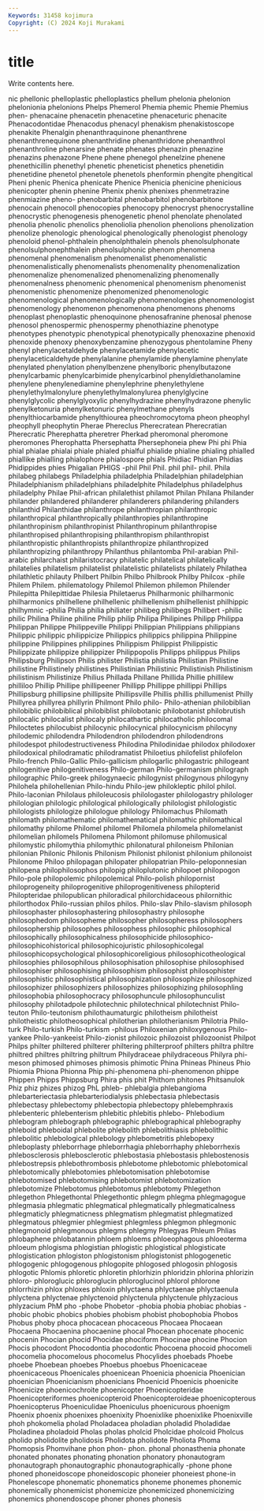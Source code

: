 ```yaml
---
Keywords: 31458 kojimura
Copyright: (C) 2024 Koji Murakami
---
```


# title

Write contents here.



nic phellonic phelloplastic phelloplastics phellum phelonia phelonion phelonionia
phelonions Phelps Phemerol Phemia phemic Phemie Phemius phen- phenacaine phenacetin
phenacetine phenaceturic phenacite Phenacodontidae Phenacodus phenacyl phenakism phenakistoscope phenakite Phenalgin
phenanthraquinone phenanthrene phenanthrenequinone phenanthridine phenanthridone phenanthrol phenanthroline phenarsine phenate phenates
phenazin phenazine phenazins phenazone Phene phene phenegol phenelzine phenene phenethicillin
phenethyl phenetic pheneticist phenetics phenetidin phenetidine phenetol phenetole phenetols phenformin
phengite phengitical Pheni phenic Phenica phenicate Phenice Phenicia phenicine phenicious
phenicopter phenin phenine Phenix phenix phenixes phenmetrazine phenmiazine pheno- phenobarbital
phenobarbitol phenobarbitone phenocain phenocoll phenocopies phenocopy phenocryst phenocrystalline phenocrystic phenogenesis
phenogenetic phenol phenolate phenolated phenolia phenolic phenolics phenoliolia phenolion phenolions
phenolization phenolize phenologic phenological phenologically phenologist phenology phenoloid phenol-phthalein phenolphthalein
phenols phenolsulphonate phenolsulphonephthalein phenolsulphonic phenom phenomena phenomenal phenomenalism phenomenalist phenomenalistic
phenomenalistically phenomenalists phenomenality phenomenalization phenomenalize phenomenalized phenomenalizing phenomenally phenomenalness phenomenic
phenomenical phenomenism phenomenist phenomenistic phenomenize phenomenized phenomenologic phenomenological phenomenologically phenomenologies
phenomenologist phenomenology phenomenon phenomenona phenomenons phenoms phenoplast phenoplastic phenoquinone phenosafranine
phenosal phenose phenosol phenospermic phenospermy phenothiazine phenotype phenotypes phenotypic phenotypical
phenotypically phenoxazine phenoxid phenoxide phenoxy phenoxybenzamine phenozygous phentolamine Pheny phenyl
phenylacetaldehyde phenylacetamide phenylacetic phenylaceticaldehyde phenylalanine phenylamide phenylamine phenylate phenylated phenylation
phenylbenzene phenylboric phenylbutazone phenylcarbamic phenylcarbimide phenylcarbinol phenyldiethanolamine phenylene phenylenediamine phenylephrine
phenylethylene phenylethylmalonylure phenylethylmalonylurea phenylglycine phenylglycolic phenylglyoxylic phenylhydrazine phenylhydrazone phenylic phenylketonuria
phenylketonuric phenylmethane phenyls phenylthiocarbamide phenylthiourea pheochromocytoma pheon pheophyl pheophyll pheophytin
Pherae Phereclus Pherecratean Pherecratian Pherecratic Pherephatta pheretrer Pherkad pheromonal pheromone
pheromones Pherophatta Phersephatta Phersephoneia phew Phi phi Phia phial phialae
phialai phiale phialed phialful phialide phialine phialing phialled phiallike phialling
phialophore phialospore phials Phidiac Phidian Phidias Phidippides phies Phigalian PHIGS
-phil Phil Phil. phil phil- phil. Phila philabeg philabegs Philadelphia
philadelphia Philadelphian philadelphian Philadelphianism philadelphians philadelphite Philadelphus philadelphus philadelphy Philae
Phil-african philalethist philamot Philan Philana Philander philander philandered philanderer philanderers
philandering philanders philanthid Philanthidae philanthrope philanthropian philanthropic philanthropical philanthropically philanthropies
philanthropine philanthropinism philanthropinist Philanthropinum philanthropise philanthropised philanthropising philanthropism philanthropist philanthropistic
philanthropists philanthropize philanthropized philanthropizing philanthropy Philanthus philantomba Phil-arabian Phil-arabic philarchaist
philaristocracy philatelic philatelical philatelically philatelies philatelism philatelist philatelistic philatelists philately
Philathea philathletic philauty Philbert Philbin Philbo Philbrook Philby Philcox -phile
Philem Philem. philematology Philemol Philemon philemon Philender Philepitta Philepittidae Philesia
Philetaerus Philharmonic philharmonic philharmonics philhellene philhellenic philhellenism philhellenist philhippic philhymnic
-philia Philia philia philiater philibeg philibegs Philibert -philic philic Philina
Philine philine Philip philip Philipa Philipines Philipp Philippa Philippan Philippe
Philippeville Philippi Philippian Philippians philippians Philippic philippic philippicize Philippics philippics
philippina Philippine philippine Philippines philippines Philippism Philippist Philippistic Philippizate philippize
philippizer Philippopolis Philipps philippus Philips Philipsburg Philipson Philis philister Philistia
philistia Philistian Philistine philistine Philistinely philistines Philistinian Philistinic Philistinish Philistinism
philistinism Philistinize Philius Phillada Phillane Phillida Phillie phillilew philliloo Phillip
Phillipe phillipeener Phillipp Phillippe phillippi Phillips Phillipsburg phillipsine phillipsite Phillipsville
Phillis phillis phillumenist Philly Phillyrea phillyrea phillyrin Philmont Philo philo-
Philo-athenian philobiblian philobiblic philobiblical philobiblist philobotanic philobotanist philobrutish philocalic philocalist
philocaly philocathartic philocatholic philocomal Philoctetes philocubist philocynic philocynical philocynicism philocyny
philodemic philodendra Philodendron philodendron philodendrons philodespot philodestructiveness Philodina Philodinidae philodox
philodoxer philodoxical philodramatic philodramatist Philoetius philofelist philofelon Philo-french Philo-Gallic Philo-gallicism
philogarlic philogastric philogeant philogenitive philogenitiveness Philo-german Philo-germanism philograph philographic Philo-greek
philogynaecic philogynist philogynous philogyny Philohela philohellenian Philo-hindu Philo-jew philokleptic philol
philol. Philo-laconian Philolaus philoleucosis philologaster philologastry philologer philologian philologic philological
philologically philologist philologistic philologists philologize philologue philology Philomachus Philomath philomath
philomathematic philomathematical philomathic philomathical philomathy philome Philomel philomel Philomela philomela
philomelanist philomelian philomels Philomena Philomont philomuse philomusical philomystic philomythia philomythic
philonatural philoneism Philonian philonian Philonic Philonis Philonism Philonist philonist philonium
philonoist Philonome Philoo philopagan philopater philopatrian Philo-peloponnesian philopena philophilosophos philopig
philoplutonic philopoet philopogon Philo-pole philopolemic philopolemical Philo-polish philopornist philoprogeneity philoprogenitive
philoprogenitiveness philopterid Philopteridae philopublican philoradical philorchidaceous philornithic philorthodox Philo-russian philos
philos. Philo-slav Philo-slavism philosoph philosophaster philosophastering philosophastry philosophe philosophedom philosopheme
philosopher philosopheress philosophers philosophership philosophes philosophess philosophic philosophical philosophically philosophicalness
philosophicide philosophico- philosophicohistorical philosophicojuristic philosophicolegal philosophicopsychological philosophicoreligious philosophicotheological philosophies philosophilous
philosophisation philosophise philosophised philosophiser philosophising philosophism philosophist philosophister philosophistic philosophistical
philosophization philosophize philosophized philosophizer philosophizers philosophizes philosophizing philosophling philosophobia philosophocracy
philosophuncule philosophunculist philosophy philotadpole philotechnic philotechnical philotechnist Philo-teuton Philo-teutonism philothaumaturgic
philotheism philotheist philotheistic philotheosophical philotherian philotherianism Philotria Philo-turk Philo-turkish Philo-turkism
-philous Philoxenian philoxygenous Philo-yankee Philo-yankeeist Philo-zionist philozoic philozoist philozoonist Philpot
Philps philter philtered philterer philtering philterproof philters philtra philtre philtred
philtres philtring philtrum Philydraceae philydraceous Philyra phi-meson phimosed phimoses phimosis
phimotic Phina Phineas Phineus Phio Phiomia Phiona Phionna Phip phi-phenomena
phi-phenomenon phippe Phippen Phipps Phippsburg Phira phis phit Phithom phitones
Phitsanulok Phiz phiz phizes phizog PhL phleb- phlebalgia phlebangioma phlebarteriectasia
phlebarteriodialysis phlebectasia phlebectasis phlebectasy phlebectomy phlebectopia phlebectopy phlebemphraxis phlebenteric phlebenterism
phlebitic phlebitis phlebo- Phlebodium phlebogram phlebograph phlebographic phlebographical phlebography phleboid
phleboidal phlebolite phlebolith phlebolithiasis phlebolithic phlebolitic phlebological phlebology phlebometritis phlebopexy
phleboplasty phleborrhage phleborrhagia phleborrhaphy phleborrhexis phlebosclerosis phlebosclerotic phlebostasia phlebostasis phlebostenosis
phlebostrepsis phlebothrombosis phlebotome phlebotomic phlebotomical phlebotomically phlebotomies phlebotomisation phlebotomise phlebotomised
phlebotomising phlebotomist phlebotomization phlebotomize Phlebotomus phlebotomus phlebotomy Phlegethon phlegethon Phlegethontal
Phlegethontic phlegm phlegma phlegmagogue phlegmasia phlegmatic phlegmatical phlegmatically phlegmaticalness phlegmaticly
phlegmaticness phlegmatism phlegmatist phlegmatized phlegmatous phlegmier phlegmiest phlegmless phlegmon phlegmonic
phlegmonoid phlegmonous phlegms phlegmy Phlegyas Phleum Phlias phlobaphene phlobatannin phloem
phloems phloeophagous phloeoterma phloeum phlogisma phlogistian phlogistic phlogistical phlogisticate phlogistication
phlogiston phlogistonism phlogistonist phlogogenetic phlogogenic phlogogenous phlogopite phlogosed phlogosin phlogosis
phlogotic Phlomis phloretic phloretin phlorhizin phloridzin phlorina phlorizin phloro- phloroglucic
phloroglucin phloroglucinol phlorol phlorone phlorrhizin phlox phloxes phloxin phlyctaena phlyctaenae
phlyctaenula phlyctena phlyctenae phlyctenoid phlyctenula phlyctenule phlyzacious phlyzacium PhM pho
-phobe Phobetor -phobia phobia phobiac phobias -phobic phobic phobics phobies
phobism phobist phobophobia Phobos Phobus phoby phoca phocacean phocaceous Phocaea
Phocaean Phocaena Phocaenina phocaenine phocal Phocean phocenate phocenic phocenin Phocian
phocid Phocidae phociform Phocinae phocine Phocion Phocis phocodont Phocodontia phocodontic
Phocoena phocoid phocomeli phocomelia phocomelous phocomelus Phocylides phoebads Phoebe phoebe
Phoebean phoebes Phoebus phoebus Phoenicaceae phoenicaceous Phoenicales phoenicean Phoenicia phoenicia
Phoenician phoenician Phoenicianism phoenicians Phoenicid Phoenicis phoenicite Phoenicize phoenicochroite phoenicopter
Phoenicopteridae Phoenicopteriformes phoenicopteroid Phoenicopteroideae phoenicopterous Phoenicopterus Phoeniculidae Phoeniculus phoenicurous phoenigm
Phoenix phoenix phoenixes phoenixity Phoenixlike phoenixlike Phoenixville phoh phokomelia pholad
Pholadacea pholadian pholadid Pholadidae Pholadinea pholadoid Pholas pholas pholcid Pholcidae
pholcoid Pholcus pholido pholidolite pholidosis Pholidota pholidote Pholiota Phoma Phomopsis
Phomvihane phon phon- phon. phonal phonasthenia phonate phonated phonates phonating
phonation phonatory phonautogram phonautograph phonautographic phonautographically -phone phone phoned phoneidoscope
phoneidoscopic phoneier phoneiest phone-in Phonelescope phonematic phonematics phoneme phonemes phonemic
phonemically phonemicist phonemicize phonemicized phonemicizing phonemics phonendoscope phoner phones phonesis
